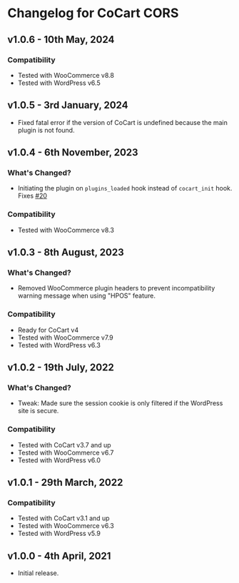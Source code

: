 # Changelog for CoCart CORS

## v1.0.6 - 10th May, 2024

### Compatibility

* Tested with WooCommerce v8.8
* Tested with WordPress v6.5

## v1.0.5 - 3rd January, 2024

* Fixed fatal error if the version of CoCart is undefined because the main plugin is not found.

## v1.0.4 - 6th November, 2023

### What's Changed?

* Initiating the plugin on `plugins_loaded` hook instead of `cocart_init` hook. Fixes [#20](https://github.com/cocart-headless/cocart-cors/issues/20)

### Compatibility

* Tested with WooCommerce v8.3

## v1.0.3 - 8th August, 2023

### What's Changed?

* Removed WooCommerce plugin headers to prevent incompatibility warning message when using "HPOS" feature.

### Compatibility

* Ready for CoCart v4
* Tested with WooCommerce v7.9
* Tested with WordPress v6.3

## v1.0.2 - 19th July, 2022

### What's Changed?

* Tweak: Made sure the session cookie is only filtered if the WordPress site is secure.

### Compatibility

* Tested with CoCart v3.7 and up
* Tested with WooCommerce v6.7
* Tested with WordPress v6.0

## v1.0.1 - 29th March, 2022

### Compatibility

* Tested with CoCart v3.1 and up
* Tested with WooCommerce v6.3
* Tested with WordPress v5.9

## v1.0.0 - 4th April, 2021

* Initial release.
